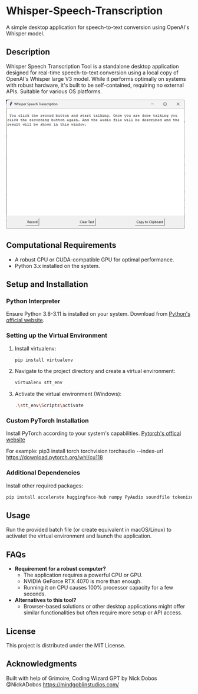 # Whisper-Speech-Transcription
A simple desktop application for speech-to-text conversion using OpenAI's Whisper model.

## Description
Whisper Speech Transcription Tool is a standalone desktop application designed for real-time speech-to-text conversion using a local copy of OpenAI's Whisper large V3 model. While it performs optimally on systems with robust hardware, it's built to be self-contained, requiring no external APIs. Suitable for various OS platforms. 

<img src="https://github.com/olavl/Whisper-Speech-Transcription/blob/main/screenshot.png" width="485" height="350">


## Computational Requirements
- A robust CPU or CUDA-compatible GPU for optimal performance.
- Python 3.x installed on the system.

## Setup and Installation

### Python Interpreter
Ensure Python 3.8-3.11 is installed on your system. Download from [Python's official website](https://www.python.org/downloads/).

### Setting up the Virtual Environment
1. Install virtualenv:
   ```bash
   pip install virtualenv
   ```
2. Navigate to the project directory and create a virtual environment:
   ```bash
   virtualenv stt_env
   ```
3. Activate the virtual environment (Windows):
   ```bash
   .\stt_env\Scripts\activate
   ```

### Custom PyTorch Installation
Install PyTorch according to your system's capabilities. [Pytorch's offical website](https://pytorch.org/)

For example: pip3 install torch torchvision torchaudio --index-url https://download.pytorch.org/whl/cu118

### Additional Dependencies
Install other required packages:
```bash
pip install accelerate huggingface-hub numpy PyAudio soundfile tokenizers transformers

```

## Usage
Run the provided batch file (or create equivalent in macOS/Linux) to activatet the virtual environment and launch the application.

## FAQs
- **Requirement for a robust computer?**
  - The application requires a powerful CPU or GPU.
  - NVIDIA GeForce RTX 4070 is more than enough.
  - Running it on CPU causes 100% processor capacity for a few seconds.
- **Alternatives to this tool?**
  - Browser-based solutions or other desktop applications might offer similar functionalities but often require more setup or API access.

## License
This project is distributed under the MIT License.

## Acknowledgments

Built with help of Grimoire, Coding Wizard GPT by Nick Dobos @NickADobos https://mindgoblinstudios.com/

